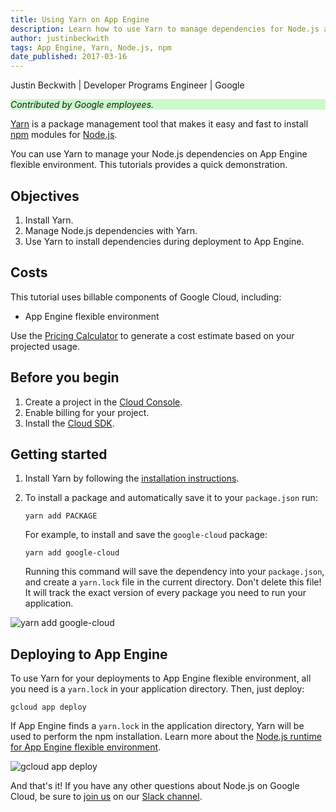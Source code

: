 ```yaml
---
title: Using Yarn on App Engine
description: Learn how to use Yarn to manage dependencies for Node.js applications on App Engine flexible environment.
author: justinbeckwith
tags: App Engine, Yarn, Node.js, npm
date_published: 2017-03-16
---
```


Justin Beckwith | Developer Programs Engineer | Google

<p style="background-color:#CAFACA;"><i>Contributed by Google employees.</i></p>

[Yarn](https://yarnpkg.com/) is a package management tool that makes it easy and fast to install [npm](https://www.npmjs.com/) modules for
[Node.js](https://nodejs.org).

You can use Yarn to manage your Node.js dependencies on App Engine flexible environment. This tutorials provides a quick demonstration.

## Objectives

1.  Install Yarn.
1.  Manage Node.js dependencies with Yarn.
1.  Use Yarn to install dependencies during deployment to App Engine.

## Costs

This tutorial uses billable components of Google Cloud, including:

- App Engine flexible environment

Use the [Pricing Calculator][pricing] to generate a cost estimate based on your
projected usage.

[pricing]: https://cloud.google.com/products/calculator

## Before you begin

1.  Create a project in the [Cloud Console][console].
1.  Enable billing for your project.
1.  Install the [Cloud SDK][cloud-sdk].

[console]: https://console.cloud.google.com/
[cloud-sdk]: https://cloud.google.com/sdk/

## Getting started

1.  Install Yarn by following the [installation instructions](https://yarnpkg.com/en/docs/install).

1.  To install a package and automatically save it to your `package.json` run:

        yarn add PACKAGE

    For example, to install and save the `google-cloud` package:

        yarn add google-cloud

    Running this command will save the dependency into your `package.json`, and
    create a `yarn.lock` file in the current directory. Don't delete this file!
    It will track the exact version of every package you need to run your
    application.

![yarn add google-cloud](https://storage.googleapis.com/gcp-community/tutorials/appengine-yarn/yarnAdd.gif)

## Deploying to App Engine

To use Yarn for your deployments to App Engine flexible environment, all you
need is a `yarn.lock` in your application directory. Then, just deploy:

    gcloud app deploy

If App Engine finds a `yarn.lock` in the application directory, Yarn will be
used to perform the npm installation. Learn more about the [Node.js runtime for App Engine flexible environment](https://cloud.google.com/appengine/docs/flexible/nodejs/runtime).

![gcloud app deploy](https://storage.googleapis.com/gcp-community/tutorials/appengine-yarn/appDeploy.gif)

And that's it! If you have any other questions about Node.js on Google Cloud, be sure to [join us](https://gcp-slack.appspot.com) on our [Slack channel](https://googlecloud-community.slack.com/messages/nodejs/).
